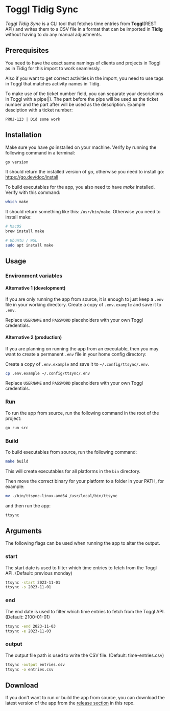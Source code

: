# Toggl Tidig Sync

_Toggl Tidig Sync_ is a CLI tool that fetches time entries from __Toggl__(REST API) and writes them to a CSV file in a format that can be imported in __Tidig__ without having to do any manual adjustments.

## Prerequisites

You need to have the exact same namings of clients and projects in Toggl as in Tidig for this import to work seamlessly.

Also if you want to get correct activities in the import, you need to use tags in Toggl that matches activity names in Tidig.

To make use of the ticket number field, you can separate your descriptions in Toggl with a pipe(|). The part before the pipe will be used as the ticket number and the part after will be used as the description. Example desciption with a ticket number:
```
PROJ-123 | Did some work
```

## Installation

Make sure you have _go_ installed on your machine. Verify by running the following command in a terminal:
```sh
go version
```
It should return the installed version of _go_, otherwise you need to install go: https://go.dev/doc/install

To build executables for the app, you also need to have _make_ installed. Verify with this command:
```sh
which make
```
It should return something like this: `/usr/bin/make`. Otherwise you need to install make:
```sh
# MacOS
brew install make

# Ubuntu / WSL
sudo apt install make
```

## Usage

### Environment variables

#### Alternative 1 (development)

If you are only running the app from source, it is enough to just keep a `.env` file in your working directory. Create a copy of `.env.example` and save it to `.env`.

Replace `USERNAME` and `PASSWORD` placeholders with your own Toggl credentials.

#### Alternative 2 (production)

If you are planning on running the app from an executable, then you may want to create a permanent `.env` file in your home config directory:

Create a copy of `.env.example` and save it to `~/.config/ttsync/.env`.
```sh
cp .env.example ~/.config/ttsync/.env
```
Replace `USERNAME` and `PASSWORD` placeholders with your own Toggl credentials.

### Run

To run the app from source, run the following command in the root of the project:
```sh
go run src
```

### Build

To build executables from source, run the following command:
```sh
make build
```
This will create executables for all platforms in the `bin` directory.

Then move the correct binary for your platform to a folder in your PATH, for example:
```sh
mv ./bin/ttsync-linux-amd64 /usr/local/bin/ttsync
```

and then run the app:
```sh
ttsync
```

## Arguments

The following flags can be used when running the app to alter the output.

### start

The start date is used to filter which time entries to fetch from the Toggl API. (Default: previous monday)
```sh
ttsync -start 2023-11-01
ttsync -s 2023-11-01
```

### end

The end date is used to filter which time entries to fetch from the Toggl API. (Default: 2100-01-01)
```sh
ttsync -end 2023-11-03
ttsync -e 2023-11-03
```

### output

The output file path is used to write the CSV file. (Default: time-entries.csv)

```sh
ttsync -output entries.csv
ttsync -o entries.csv
```

## Download

If you don't want to run or build the app from source, you can download the latest version of the app from the [release section](https://github.com/adde/toggl-tidig-sync/releases) in this repo.
